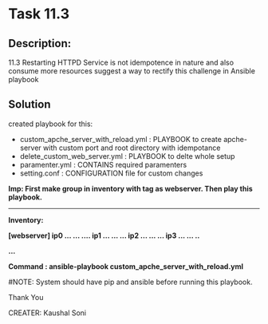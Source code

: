 # Task 11.3

## Description:

 11.3 Restarting HTTPD Service is not
idempotence in nature and also consume more
resources suggest a way to rectify this challenge
in Ansible playbook

## Solution

created playbook for this:

- custom_apche_server_with_reload.yml : PLAYBOOK to create apche-server with custom port and root directory with idempotance
- delete_custom_web_server.yml   : PLAYBOOK to delte whole setup 
- paramenter.yml  :   CONTAINS required paramenters
- setting.conf    :   CONFIGURATION file for custom changes 


<b>

Imp: First make group in inventory with tag as webserver. Then play this playbook.

---
Inventory:

[webserver]
ip0 ...  ... ....
ip1 ... ... ...
ip2 ... ... ...
ip3 ... ... ..

...




Command : ansible-playbook custom_apche_server_with_reload.yml 
</b>

#NOTE: System should have pip and ansible before running this playbook. 

Thank You 


CREATER: Kaushal Soni

